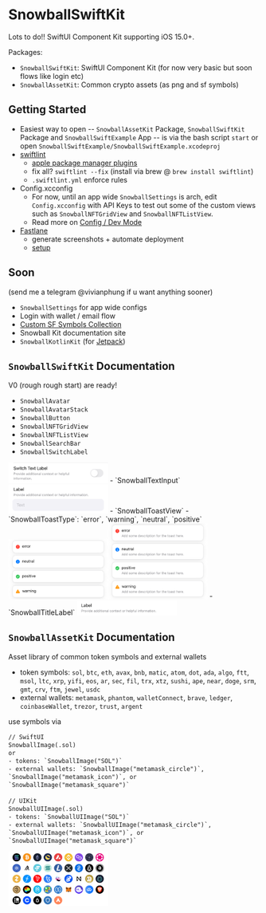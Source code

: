 # SnowballSwiftKit

Lots to do!! SwiftUI Component Kit supporting iOS 15.0+.

Packages: 
- `SnowballSwiftKit`: SwiftUI Component Kit (for now very basic but soon flows like login etc)
- `SnowballAssetKit`: Common crypto assets (as png and sf symbols)

## Getting Started

- Easiest way to open -- `SnowballAssetKit` Package, `SnowballSwiftKit` Package and `SnowballSwiftExample` App -- is via the bash script `start` or open `SnowballSwiftExample/SnowballSwiftExample.xcodeproj`
- [swiftlint](https://github.com/realm/SwiftLint)
    - [apple package manager plugins](https://github.com/apple/swift-package-manager/blob/main/Documentation/Plugins.md)
    - fix all? `swiftlint --fix` (install via brew @ `brew install swiftlint`)
    - `.swiftlint.yml` enforce rules
- Config.xcconfig
    - For now, until an app wide `SnowballSettings` is arch, edit `Config.xcconfig` with API Keys to test out some of the custom views such as `SnowballNFTGridView` and `SnowballNFTListView`. 
    - Read more on [Config / Dev Mode](https://nshipster.com/xcconfig/)
- [Fastlane](https://fastlane.tools)
    - generate screenshots + automate deployment
    - [setup](https://docs.fastlane.tools/getting-started/ios/setup/)

## Soon 
(send me a telegram @vivianphung if u want anything sooner)
- `SnowballSettings` for app wide configs
- Login with wallet / email flow
- [Custom SF Symbols Collection](https://www.david-smith.org/blog/2023/01/23/design-notes-18/)
- Snowball Kit documentation site
- `SnowballKotlinKit` (for [Jetpack](https://developer.android.com/jetpack))

## `SnowballSwiftKit` Documentation

V0 (rough rough start) are ready! 

- `SnowballAvatar`
- `SnowballAvatarStack`
- `SnowballButton`
- `SnowballNFTGridView`
- `SnowballNFTListView`
- `SnowballSearchBar`
- `SnowballSwitchLabel`
<img src="Screenshots/Switch.PNG" alt="Switch" width="200">
- `SnowballTextInput`
<img src="Screenshots/Inputs.PNG" alt="Input Label" width="200">
- `SnowballToastView`
    - `SnowballToastType`: `error`, `warning`, `neutral`, `positive`
<img src="Screenshots/Toasts.PNG" alt="Toast" width="200"><img src="Screenshots/ToastSubtitle.PNG" alt="Toast w subtitle" width="200">
- `SnowballTitleLabel`
<img src="Screenshots/TitleLabel.PNG" alt="Title label" width="200">


## `SnowballAssetKit` Documentation

Asset library of common token symbols and external wallets
- token symbols: `sol`, `btc`, `eth`, `avax`, `bnb`, `matic`, `atom`, `dot`, `ada`, `algo`, `ftt`, `msol`, `ltc`, `xrp`, `yifi`, `eos`, `ar`, `sec`, `fil`, `trx`, `xtz`, `sushi`, `ape`, `near`, `doge`, `srm`, `gmt`, `crv`, `ftm`, `jewel`, `usdc`
- external wallets: `metamask`, `phantom`, `walletConnect`, `brave`, `ledger`, `coinbaseWallet`, `trezor`, `trust`, `argent`

use symbols via 

```
// SwiftUI
SnowballImage(.sol) 
or
- tokens: `SnowballImage("SOL")`
- external wallets: `SnowballImage("metamask_circle")`, `SnowballImage("metamask_icon")`, or `SnowballImage("metamask_square")`

// UIKit
SnowballUIImage(.sol)
- tokens: `SnowballUIImage("SOL")`
- external wallets: `SnowballUIImage("metamask_circle")`, `SnowballUIImage("metamask_icon")`, or `SnowballUIImage("metamask_square")`
```

<img src="Screenshots/Icons.PNG" alt="Icons" width="200">
